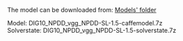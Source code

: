 The model can be downloaded from: [Models' folder](https://drive.google.com/open?id=1Amp9jJSu32tZ_DHe_ljziGzC-fE42Pfg)

Model: DIG10_NPDD_vgg_NPDD-SL-1.5-caffemodel.7z<br>
Solverstate: DIG10_NPDD_vgg_NPDD-SL-1.5-solverstate.7z
